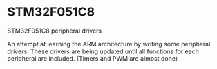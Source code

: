 # STM32F051C8
STM32F051C8 peripheral drivers

An attempt at learning the ARM architecture by writing some peripheral drivers.
These drivers are being updated until all functions for each peripheral are included.
(Timers and PWM are almost done)

